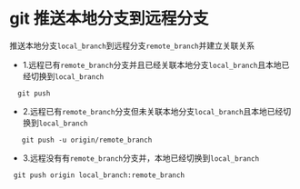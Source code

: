 # git 推送本地分支到远程分支
推送本地分支`local_branch`到远程分支`remote_branch`并建立关联关系
  * 1.远程已有`remote_branch`分支并且已经关联本地分支`local_branch`且本地已经切换到`local_branch`
```
  git push
```
  * 2.远程已有`remote_branch`分支但未关联本地分支`local_branch`且本地已经切换到`local_branch`
```
   git push -u origin/remote_branch
```
  * 3.远程没有有`remote_branch`分支并，本地已经切换到`local_branch`
```
 git push origin local_branch:remote_branch
```
